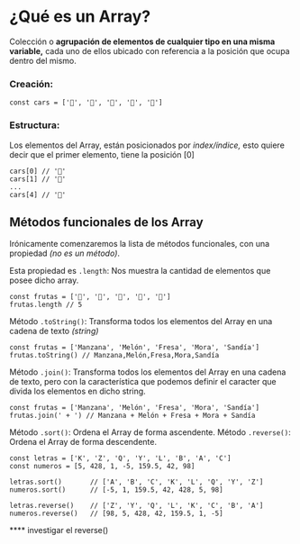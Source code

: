 # ¿Qué es un Array? 
Colección o **agrupación de elementos de cualquier tipo en una misma variable,** cada uno de ellos ubicado con referencia a la posición que ocupa dentro del mismo. <br>
### Creación:
```
const cars = ['🚗', '🚓', '🚕', '🚐', '🚛']
```
### Estructura:
Los elementos del Array, están posicionados por *index/índice,* esto quiere decir que el primer elemento, tiene la posición [0]
```
cars[0] // '🚗'
cars[1] // '🚓'
...
cars[4] // '🚛'
```

## Métodos funcionales de los Array

Irónicamente comenzaremos la lista de métodos funcionales, con una propiedad *(no es un método)*. <br>

Esta propiedad es `.length`: Nos muestra la cantidad de elementos que posee dicho array.
```
const frutas = ['🍎', '🍈', '🍓', '🍇', '🍉']
frutas.length // 5
```

Método `.toString()`: Transforma todos los elementos del Array en una cadena de texto *(string)*
```
const frutas = ['Manzana', 'Melón', 'Fresa', 'Mora', 'Sandía']
frutas.toString() // Manzana,Melón,Fresa,Mora,Sandía
```

Método `.join()`: Transforma todos los elementos del Array en una cadena de texto, pero con la característica que podemos definir el caracter que divida los elementos en dicho string.
```
const frutas = ['Manzana', 'Melón', 'Fresa', 'Mora', 'Sandía']
frutas.join(' + ') // Manzana + Melón + Fresa + Mora + Sandía
```

Método `.sort()`: Ordena el Array de forma ascendente.
Método `.reverse()`: Ordena el Array de forma descendente.
```
const letras = ['K', 'Z', 'Q', 'Y', 'L', 'B', 'A', 'C']
const numeros = [5, 428, 1, -5, 159.5, 42, 98]

letras.sort()       // ['A', 'B', 'C', 'K', 'L', 'Q', 'Y', 'Z']
numeros.sort()      // [-5, 1, 159.5, 42, 428, 5, 98]

letras.reverse()    // ['Z', 'Y', 'Q', 'L', 'K', 'C', 'B', 'A']
numeros.reverse()   // [98, 5, 428, 42, 159.5, 1, -5]
```
**** investigar el reverse()
